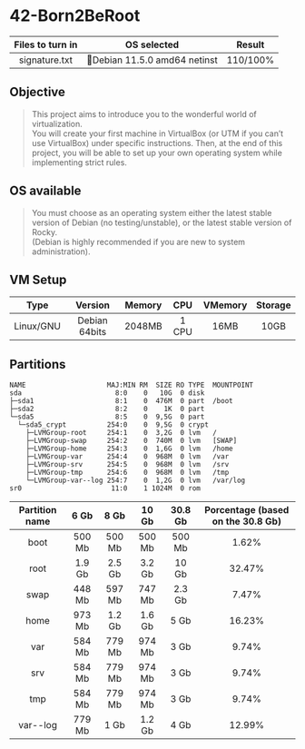 # 42-Born2BeRoot

Files to turn in | OS selected | Result
:---: | :---: | :---:
signature.txt | 🍥Debian 11.5.0 amd64 netinst | 110/100%

## Objective

> This project aims to introduce you to the wonderful world of virtualization.   
> You will create your first machine in VirtualBox (or UTM if you can’t use VirtualBox) under specific instructions. Then, at the end of this project, you will be able to set up your own operating system while implementing strict rules.

## OS available

> You must choose as an operating system either the latest stable version of Debian (no testing/unstable), or the latest stable version of Rocky.   
> (Debian is highly recommended if you are new to system administration).

## VM Setup

Type | Version | Memory | CPU | VMemory | Storage
:---: | :---: | :---: | :---: | :---: | :---:
Linux/GNU | Debian 64bits | 2048MB | 1 CPU | 16MB | 10GB

## Partitions

```
NAME                    MAJ:MIN RM  SIZE RO TYPE  MOUNTPOINT   
sda                       8:0    0   10G  0 disk     
├─sda1                    8:1    0  476M  0 part  /boot   
├─sda2                    8:2    0    1K  0 part     
└─sda5                    8:5    0  9,5G  0 part     
  └─sda5_crypt          254:0    0  9,5G  0 crypt    
    ├─LVMGroup-root     254:1    0  3,2G  0 lvm   /   
    ├─LVMGroup-swap     254:2    0  740M  0 lvm   [SWAP]   
    ├─LVMGroup-home     254:3    0  1,6G  0 lvm   /home   
    ├─LVMGroup-var      254:4    0  968M  0 lvm   /var   
    ├─LVMGroup-srv      254:5    0  968M  0 lvm   /srv   
    ├─LVMGroup-tmp      254:6    0  968M  0 lvm   /tmp   
    └─LVMGroup-var--log 254:7    0  1,2G  0 lvm   /var/log   
sr0                      11:0    1 1024M  0 rom      
```

Partition name | 6 Gb | 8 Gb | 10 Gb | 30.8 Gb | Porcentage (based on the 30.8 Gb)
:---: | :---: | :---: | :---: | :---: | :---:
boot | 500 Mb | 500 Mb | 500 Mb | 500 Mb | 1.62%
root | 1.9 Gb | 2.5 Gb | 3.2 Gb | 10 Gb | 32.47%
swap | 448 Mb | 597 Mb | 747 Mb | 2.3 Gb | 7.47%
home | 973 Mb | 1.2 Gb | 1.6 Gb | 5 Gb | 16.23%
var | 584 Mb | 779 Mb | 974 Mb | 3 Gb | 9.74%
srv | 584 Mb | 779 Mb | 974 Mb | 3 Gb | 9.74%
tmp | 584 Mb | 779 Mb | 974 Mb | 3 Gb | 9.74%
var--log | 779 Mb | 1 Gb | 1.2 Gb | 4 Gb | 12.99%
